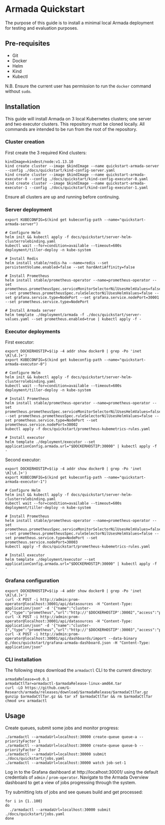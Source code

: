 # Armada Quickstart

The purpose of this guide is to install a minimal local Armada deployment for testing and evaluation purposes.

## Pre-requisites
- Git
- Docker
- Helm
- Kind
- Kubectl

N.B.  Ensure the current user has permission to run the `docker` command without `sudo`.

## Installation
This guide will install Armada on 3 local Kubernetes clusters; one server and two executor clusters. 
This repository must be cloned locally. All commands are intended to be run from the root of the repository.

### Cluster creation

First create the 3 required Kind clusters:
```
kindImage=kindest/node:v1.13.10
kind create cluster --image $kindImage --name quickstart-armada-server --config ./docs/quickstart/kind-config-server.yaml
kind create cluster --image $kindImage --name quickstart-armada-executor-0 --config ./docs/quickstart/kind-config-executor-0.yaml
kind create cluster --image $kindImage --name quickstart-armada-executor-1 --config ./docs/quickstart/kind-config-executor-1.yaml
```

Ensure all clusters are up and running before continuing.

### Server deployment
```
export KUBECONFIG=$(kind get kubeconfig-path --name="quickstart-armada-server")

# Configure Helm
helm init && kubectl apply -f docs/quickstart/server-helm-clusterrolebinding.yaml
kubectl wait --for=condition=available --timeout=600s deployment/tiller-deploy -n kube-system

# Install Redis
helm install stable/redis-ha --name=redis --set persistentVolume.enabled=false --set hardAntiAffinity=false

# Install Prometheus
helm install stable/prometheus-operator --name=prometheus-operator --set prometheus.prometheusSpec.serviceMonitorSelectorNilUsesHelmValues=false --set prometheus.prometheusSpec.ruleSelectorNilUsesHelmValues=false --set grafana.service.type=NodePort --set grafana.service.nodePort=30001 --set prometheus.service.type=NodePort

# Install Armada server
helm template ./deployment/armada -f ./docs/quickstart/server-values.yaml --set prometheus.enabled=true | kubectl apply -f -
```
### Executor deployments

First executor:
```
export DOCKERHOSTIP=$(ip -4 addr show docker0 | grep -Po 'inet \K[\d.]+')
export KUBECONFIG=$(kind get kubeconfig-path --name="quickstart-armada-executor-0")	

# Configure Helm
helm init && kubectl apply -f docs/quickstart/server-helm-clusterrolebinding.yaml
kubectl wait --for=condition=available --timeout=600s deployment/tiller-deploy -n kube-system

# Install Prometheus
helm install stable/prometheus-operator --name=prometheus-operator --set prometheus.prometheusSpec.serviceMonitorSelectorNilUsesHelmValues=false --set prometheus.prometheusSpec.ruleSelectorNilUsesHelmValues=false --set prometheus.service.type=NodePort --set prometheus.service.nodePort=30002
kubectl apply -f docs/quickstart/prometheus-kubemetrics-rules.yaml

# Install executor
helm template ./deployment/executor --set applicationConfig.armada.url="$DOCKERHOSTIP:30000" | kubectl apply -f -
```
Second executor:
```
export DOCKERHOSTIP=$(ip -4 addr show docker0 | grep -Po 'inet \K[\d.]+')
export KUBECONFIG=$(kind get kubeconfig-path --name="quickstart-armada-executor-1")	

# Configure Helm
helm init && kubectl apply -f docs/quickstart/server-helm-clusterrolebinding.yaml
kubectl wait --for=condition=available --timeout=600s deployment/tiller-deploy -n kube-system

# Install Prometheus
helm install stable/prometheus-operator --name=prometheus-operator --set prometheus.prometheusSpec.serviceMonitorSelectorNilUsesHelmValues=false --set prometheus.prometheusSpec.ruleSelectorNilUsesHelmValues=false --set prometheus.service.type=NodePort --set prometheus.service.nodePort=30003
kubectl apply -f docs/quickstart/prometheus-kubemetrics-rules.yaml

# Install executor
helm template ./deployment/executor --set applicationConfig.armada.url="$DOCKERHOSTIP:30000" | kubectl apply -f -
```
### Grafana configuration

```
export DOCKERHOSTIP=$(ip -4 addr show docker0 | grep -Po 'inet \K[\d.]+')
curl -X POST -i http://admin:prom-operator@localhost:30001/api/datasources -H "Content-Type: application/json" -d '{"name":"cluster-0","type":"prometheus","url":"http://'$DOCKERHOSTIP':30002","access":"proxy","basicAuth":false}'
curl -X POST -i http://admin:prom-operator@localhost:30001/api/datasources -H "Content-Type: application/json" -d '{"name":"cluster-1","type":"prometheus","url":"http://'$DOCKERHOSTIP':30003","access":"proxy","basicAuth":false}'
curl -X POST -i http://admin:prom-operator@localhost:30001/api/dashboards/import --data-binary @./docs/quickstart/grafana-armada-dashboard.json -H "Content-Type: application/json"
```
### CLI installation

The following steps download the `armadactl` CLI to the current directory:
```
armadaRelease=v0.0.1
armadaCtlTar=armadactl-$armadaRelease-linux-amd64.tar
curl -LO https://github.com/G-Research/armada/releases/download/$armadaRelease/$armadaCtlTar.gz
gunzip $armadaCtlTar.gz && tar xf $armadaCtlTar && rm $armadaCtlTar
chmod u+x armadactl
```

## Usage
Create queues, submit some jobs and monitor progress:
```
./armadactl --armadaUrl=localhost:30000 create-queue queue-a --priorityFactor 1
./armadactl --armadaUrl=localhost:30000 create-queue queue-b --priorityFactor 2
./armadactl --armadaUrl=localhost:30000 submit ./docs/quickstart/jobs.yaml
./armadactl --armadaUrl=localhost:30000 watch job-set-1
```
Log in to the Grafana dashboard at http://localhost:30001/ using the default credentials of `admin` / `prom-operator`.
Navigate to the Armada Overview dashboard to get a view of jobs progressing through the system.

Try submitting lots of jobs and see queues build and get processed:

```
for i in {1..100}
do
  ./armadactl --armadaUrl=localhost:30000 submit ./docs/quickstart/jobs.yaml
done
```
